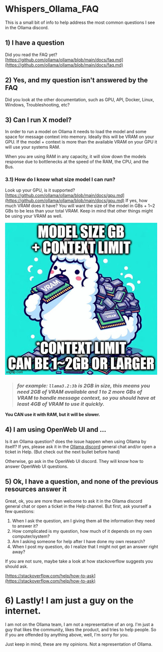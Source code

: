 # Whispers_Ollama_FAQ

This is a small bit of info to help address the most common questions I see in the Ollama discord.

## 1) I have a question

Did you read the FAQ yet? [https://github.com/ollama/ollama/blob/main/docs/faq.md](https://github.com/ollama/ollama/blob/main/docs/faq.md)

## 2) Yes, and my question isn't answered by the FAQ

Did you look at the other documentation, such as GPU, API, Docker, Linux, Windows, Troubleshooting, etc?

## 3) Can I run X model?

In order to run a model on Ollama it needs to load the model and some space for message context into memory. Ideally this will be VRAM on your GPU. If the model + context is more than the available VRAM on your GPU it will use your systems RAM.

When you are using RAM in any capacity, it will slow down the models response due to bottlenecks at the speed of the RAM, the CPU, and the Bus.

### 3.1) How do I know what size model I can run?

Look up your GPU, is it supported?  [https://github.com/ollama/ollama/blob/main/docs/gpu.md](https://github.com/ollama/ollama/blob/main/docs/gpu.md)
If yes, how much VRAM does it have?
You will want the size of the model in GBs + 1~2 GBs to be less than your total VRAM.
Keep in mind that other things might be using your VRAM as well.

![](images/vram.jpg)

> ### *for example: `llama3.2:3b` is 2GB in size, this means you need 2GB of VRAM available and 1 to 2 more GBs of VRAM to handle message context, so you should have at least 4GB of VRAM to use it quickly.*

**You CAN use it with RAM, but it will be slower.**

## 4) I am using OpenWeb UI and ...

Is it an Ollama question? does the issue happen when using Ollama by itself? If yes, please ask it in the [Ollama discord](https://discord.gg/q7myykKWYR) general chat and/or open a ticket in Help. (But check out the next bullet before hand)

Otherwise, go ask in the OpenWeb UI discord. They will know how to answer OpenWeb UI questions.

## 5) Ok, I have a question, and none of the previous resources answer it

Great, ok, you are more than welcome to ask it in the Ollama discord general chat or open a ticket in the Help channel. But first, ask yourself a few questions:

1) When I ask the question, am I giving them all the information they need to answer it?
2) How complicated is my question, how much of it depends on my own computer/system?
3) Am I asking someone for help after I have done my own research?
4) When I post my question, do I realize that I might not get an answer right away?

If you are not sure, maybe take a look at how stackoverflow suggests you should ask.

[https://stackoverflow.com/help/how-to-ask](https://stackoverflow.com/help/how-to-ask)

# 6) Lastly! I am just a guy on the internet.

I am not on the Ollama team, I am not a representative of an org. I'm just a guy that likes the community, likes the product, and tries to help people. So if you are offended by anything above, well, I'm sorry for you.

Just keep in mind, these are my opinions. Not a representation of Ollama.
